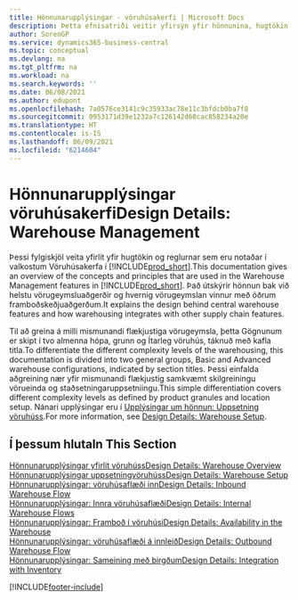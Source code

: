 ```yaml
---
title: Hönnunarupplýsingar - vöruhúsakerfi | Microsoft Docs
description: Þetta efnisatriði veitir yfirsýn yfir hönnunina, hugtökin og reglurnar á bak við eiginleika vöruhúsakerfisins í Business Central.
author: SorenGP
ms.service: dynamics365-business-central
ms.topic: conceptual
ms.devlang: na
ms.tgt_pltfrm: na
ms.workload: na
ms.search.keywords: ''
ms.date: 06/08/2021
ms.author: edupont
ms.openlocfilehash: 7a0576ce3141c9c35933ac78e11c3bfdcb0ba7f8
ms.sourcegitcommit: 0953171d39e1232a7c126142d68cac858234a20e
ms.translationtype: HT
ms.contentlocale: is-IS
ms.lasthandoff: 06/09/2021
ms.locfileid: "6214604"
---
```

# <a name="design-details-warehouse-management"></a><span data-ttu-id="a8028-103">Hönnunarupplýsingar vöruhúsakerfi</span><span class="sxs-lookup"><span data-stu-id="a8028-103">Design Details: Warehouse Management</span></span>
<span data-ttu-id="a8028-104">Þessi fylgiskjöl veita yfirlit yfir hugtökin og reglurnar sem eru notaðar í valkostum Vöruhúsakerfa í [!INCLUDE[prod_short](includes/prod_short.md)].</span><span class="sxs-lookup"><span data-stu-id="a8028-104">This documentation gives an overview of the concepts and principles that are used in the Warehouse Management features in [!INCLUDE[prod_short](includes/prod_short.md)].</span></span> <span data-ttu-id="a8028-105">Það útskýrir hönnun bak við helstu vörugeymsluaðgerðir og hvernig vörugeymslan vinnur með öðrum framboðskeðjuaðgerðum.</span><span class="sxs-lookup"><span data-stu-id="a8028-105">It explains the design behind central warehouse features and how warehousing integrates with other supply chain features.</span></span>  

<span data-ttu-id="a8028-106">Til að greina á milli mismunandi flækjustiga vörugeymsla, þetta Gögnunum er skipt í tvo almenna hópa, grunn og Ítarleg vöruhús, táknuð með kafla titla.</span><span class="sxs-lookup"><span data-stu-id="a8028-106">To differentiate the different complexity levels of the warehousing, this documentation is divided into two general groups, Basic and Advanced warehouse configurations, indicated by section titles.</span></span> <span data-ttu-id="a8028-107">Þessi einfalda aðgreining nær yfir mismunandi flækjustig samkvæmt skilgreiningu vörueinda og staðsetningaruppsetniingu.</span><span class="sxs-lookup"><span data-stu-id="a8028-107">This simple differentiation covers different complexity levels as defined by product granules and location setup.</span></span> <span data-ttu-id="a8028-108">Nánari upplýsingar eru í [Upplýsingar um hönnun: Uppsetning vöruhúss](design-details-warehouse-setup.md).</span><span class="sxs-lookup"><span data-stu-id="a8028-108">For more information, see [Design Details: Warehouse Setup](design-details-warehouse-setup.md).</span></span>  

## <a name="in-this-section"></a><span data-ttu-id="a8028-109">Í þessum hluta</span><span class="sxs-lookup"><span data-stu-id="a8028-109">In This Section</span></span>  
[<span data-ttu-id="a8028-110">Hönnunarupplýsingar yfirlit vöruhúss</span><span class="sxs-lookup"><span data-stu-id="a8028-110">Design Details: Warehouse Overview</span></span>](design-details-warehouse-overview.md)  
[<span data-ttu-id="a8028-111">Hönnunarupplýsingar uppsetningvöruhúss</span><span class="sxs-lookup"><span data-stu-id="a8028-111">Design Details: Warehouse Setup</span></span>](design-details-warehouse-setup.md)  
[<span data-ttu-id="a8028-112">Hönnunarupplýsingar: vöruhúsaflæði inn</span><span class="sxs-lookup"><span data-stu-id="a8028-112">Design Details: Inbound Warehouse Flow</span></span>](design-details-inbound-warehouse-flow.md)  
[<span data-ttu-id="a8028-113">Hönnunarupplýsingar: Innra vöruhúsaflæði</span><span class="sxs-lookup"><span data-stu-id="a8028-113">Design Details: Internal Warehouse Flows</span></span>](design-details-internal-warehouse-flows.md)  
[<span data-ttu-id="a8028-114">Hönnunarupplýsingar: Framboð í vöruhúsi</span><span class="sxs-lookup"><span data-stu-id="a8028-114">Design Details: Availability in the Warehouse</span></span>](design-details-availability-in-the-warehouse.md)  
[<span data-ttu-id="a8028-115">Hönnunarupplýsingar: vöruhúsaflæði á innleið</span><span class="sxs-lookup"><span data-stu-id="a8028-115">Design Details: Outbound Warehouse Flow</span></span>](design-details-outbound-warehouse-flow.md)  
[<span data-ttu-id="a8028-116">Hönnunarupplýsingar: Sameining með birgðum</span><span class="sxs-lookup"><span data-stu-id="a8028-116">Design Details: Integration with Inventory</span></span>](design-details-integration-with-inventory.md)


[!INCLUDE[footer-include](includes/footer-banner.md)]